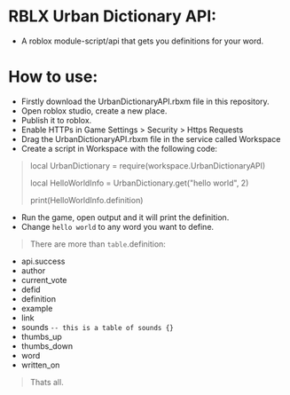 # RBLX Urban Dictionary API:
- A roblox module-script/api that gets you definitions for your word.

# How to use: 
- Firstly download the UrbanDictionaryAPI.rbxm file in this repository.
- Open roblox studio, create a new place.
- Publish it to roblox.
- Enable HTTPs in Game Settings > Security > Https Requests
- Drag the UrbanDictionaryAPI.rbxm file in the service called Workspace
- Create a script in Workspace with the following code:

> local UrbanDictionary = require(workspace.UrbanDictionaryAPI)
> 
> local HelloWorldInfo = UrbanDictionary.get("hello world", 2)
> 
> print(HelloWorldInfo.definition)

- Run the game, open output and it will print the definition.
- Change `hello world` to any word you want to define.
> There are more than `table`.definition:
- api.success
- author 
- current_vote
- defid
- definition
- example
- link
- sounds `-- this is a table of sounds {}`
- thumbs_up
- thumbs_down
- word
- written_on

> Thats all.

